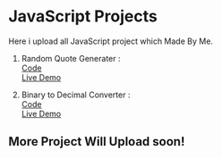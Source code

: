 # JavaScript Projects
Here i upload all JavaScript project which Made By Me.

1. Random Quote Generater : <br>
[Code](https://github.com/dhruvdankhara/JavaScript-Project/tree/main/Random-Quote)<br>
[Live Demo](https://benevolent-marigold-88d03f.netlify.app/)<br>

2. Binary to Decimal Converter : <br>
[Code](https://github.com/dhruvdankhara/JavaScript-Project/tree/main/Binary-to-Decimal-Converter)<br>
[Live Demo](https://comforting-granita-c8c8d9.netlify.app/)<br>

## More Project Will Upload soon!
